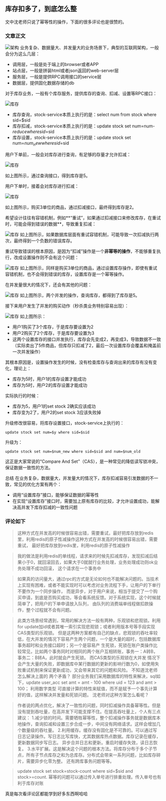 ## 库存扣多了，到底怎么整
文中沈老师只说了幂等性的操作，下面的很多评论也是很赞的。
### 文章正文
![架构](https://github.com/weifansym/dbDoc/blob/master/images/mysql/set001.png)
业务复杂、数据量大、并发量大的业务场景下，典型的互联网架构，一般会分为这么几层：
* 调用层，一般是处于端上的browser或者APP
* 站点层，一般是拼装html或者json返回的web-server层
* 服务层，一般是提供RPC调用接口的service层
* 数据层，提供固化数据存储的db

对于库存业务，一般有个库存服务，提供库存的查询、扣减、设置等RPC接口：

![库存](https://github.com/weifansym/dbDoc/blob/master/images/mysql/set002.png)
* 库存查询，stock-service本质上执行的是：select num from stock where sid=$sid
* 库存扣减，stock-service本质上执行的是：update stock set num=num-$reduce where sid=$sid
* 库存设置，stock-service本质上执行的是：update stock set num=$num_new where sid=$sid

用户下单前，一般会对库存进行查询，有足够的存量才允许扣减：

![库存](https://github.com/weifansym/dbDoc/blob/master/images/mysql/set003.png)

如上图所示，通过查询接口，得到库存是5。

用户下单时，接着会对库存进行扣减：

![库存](https://github.com/weifansym/dbDoc/blob/master/images/mysql/set004.png)

如上图所示，购买3单位的商品，通过扣减接口，最终得到库存是2。

希望设计往往有容错机制，例如**“重试”，如果通过扣减接口来修改库存，在重试时，可能会得到错误的数据**，导致重复扣减：

![库存](https://github.com/weifansym/dbDoc/blob/master/images/mysql/set005.png)
如上图所示，如果数据库层面有重试容错机制，可能导致一次扣减执行两次，最终得到一个负数的错误库存。

重试导致错误的根本原因，是因为“扣减”操作是一个**非幂等的操作**，不能够重复执行，改成设置操作则不会有这个问题：

![库存](https://github.com/weifansym/dbDoc/blob/master/images/mysql/set006.png)
如上图所示，同样是购买3单位的商品，通过设置库存操作，即使有重试容错机制，也不会得到错误的库存，设置库存是一个幂等操作。

在并发量很大的情况下，还会有其他的问题：

![库存](https://github.com/weifansym/dbDoc/blob/master/images/mysql/set007.png)
如上图所示，两个并发的操作，查询库存，都得到了库存是5。

接下来用户发生了并发的购买动作（秒杀类业务特别容易出现）：

![库存](https://github.com/weifansym/dbDoc/blob/master/images/mysql/set008.png)
如上图所示：
* 用户1购买了3个库存，于是库存要设置为2
* 用户2购买了2个库存，于是库存要设置为3
* 这两个设置库存的接口并发执行，库存会先变成2，再变成3，导致数据不一致（实际卖出了5件商品，但库存只扣减了2，最后一次设置库存会覆盖和掩盖前一次并发操作）

其根本原因是，设置操作发生的时候，没有检查库存与查询出来的库存有没有变化，理论上：
* 库存为5时，用户1的库存设置才能成功
* 库存为5时，用户2的库存设置才能成功

实际执行的时候：
* 库存为5，用户1的set stock 2确实应该成功
* 库存变为2了，用户2的set stock 3应该失败掉

升级修改很容易，将库存设置接口，stock-service上执行的：
```
update stock set num=$y where sid=$sid
```
升级为：
```
update stock set num=$num_new where sid=$sid and num=$num_old
```
这正是大家常说的“Compare And Set”（CAS），是一种常见的降低读写锁冲突，保证数据一致性的方法。

总结
在业务复杂，数据量大，并发量大的情况下，库存扣减容易引发数据的不一致，常见的优化方案有两个：
* 调用“设置库存”接口，能够保证数据的幂等性
* 在实现“设置库存”接口时，需要加上原有库存的比较，才允许设置成功，能解决高并发下库存扣减的一致性问题
### 评论如下
> 这种方式在并发高的时候很容易出错，需要重试，最好把库存放到redis里，利用redis的原子性减操作这种方式在并发高的时候很容易出错，需要重试，
最好把库存放到redis里，利用redis的原子性减操作

> 我的做法是利用redis的单线程，请求来的时候先扣减库存，发现扣减后结果小于0，就回滚回去，如果大于0就就行业务处理，业务处理成功则ok业务处理不成功回滚，
这个请求在一个事务中

> 如果真的访问量大，通过rpc的方式是无论如何也不能解决问题的。当技术上实现有困难，或者不能实现时可以考虑对业务流程下手，让用户的下单行不要作为一个同步操作，
而是异步，对于用户来说，相当于提交了一个购买申请，到底是否购买成功，等会看系统反馈。对于系统实现，这个时候就简单了，把用户的下单申请放入队列，
由队列的消费端单线程做扣款操作，整个过程就不会有问题。

> 此类方场景经常遇到，常用的解决方法一般有两种，乐观锁和悲观锁。利用for update加id戓者其唯一索引实现悲观锁；戓者利用版本号等手段实现CAS类型的乐观锁。
但是这两种方案都有自己的缺点，悲观锁的吞吐率较低，在大并发的情况下容易产生两个问题，一个是大量的超时，包括数据库事务超时和业务接口超时；另一个是容易产
生死锁，死锁在账户类操作比较常见，比如两个事务同时对相同的两个账户互相转账，事务一：A转B，事务二：B转A，此时就会产生死锁。 而CAS类型的乐观锁在大并发
情况下会产生大量的失败，即数据库中某行数据的更新的影响行数为0，如使用失败重试机制来保证更新成功，又会带来其它的问题和风险。 不知道沈老师怎么解决上面的
两个矛盾？ 部分业务我们采用数据库的特性来解决，sql如下，update user_acc set amt = amt - 100 where uid = 123 and amt > 100； 利用数字类型
可直接计算的特性来赋值，而不是赋予一个事先计算好的值，这样解决并发量和死锁问题。 沈老师对这种方案怎么看呢？

> 作者说的两点优化，解决了一致性的问题，同时扣减操作具备幂等性。但是没有提到吞吐量，在高并发下可能支撑不住。在提高吞吐量上，个人有三点建议：
1.减少锁的时间。需要牺牲幂等性，整个扣减操作事务就是数据库本地操作，查询扣减和设置三步合成一步，中间没有网络请求。这样会增加几个数量级的吞吐量。 
2.利用缓存。缓存没有固化是不可靠的。可以通过写日志记录操作。写日志比写库快，尤其数据库热点数据。库存记录在缓存，更新数据同步写日志。
异步合并日志和更新。重启时缓存失效，读日志恢复。 
3.水平扩展。这是解决这个问题的根本方法。将库存分布于多个子节点，所有子节点库存之和为总库存。分布式会带来一系列问题，比如库存碎片，需要异步化零为整。
还有跨库事务问题等等。

> update stock set stock=stock-count where sid=$sid and stock>=count. 幂等的问题可以通过传入单号进行排重处理。传入单号也有利于库存对账

真是每次看评论区都能学到好多东西啊哈哈
